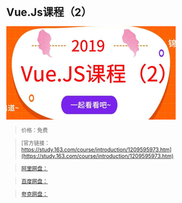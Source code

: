 # Vue.Js课程（2）

![img](../../../assets/study163/free/5317b2f1b4a94eae9b4ff301c181190b.jpg)

> 价格：免费

> [官方链接：https://study.163.com/course/introduction/1209595973.htm](https://study.163.com/course/introduction/1209595973.htm)

> [阿里网盘：]()

> [百度网盘：]()

> [夸克网盘：]()
